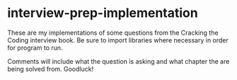 # interview-prep-implementation

These are my implementations of some questions from the Cracking the Coding interview book. Be sure to import libraries where necessary in order for program to run.

Comments will include what the question is asking and what chapter the are being solved from. Goodluck!
